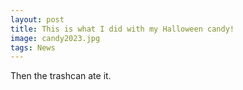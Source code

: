 ```yaml
---
layout: post
title: This is what I did with my Halloween candy!
image: candy2023.jpg
tags: News
---
```

Then the trashcan ate it.
